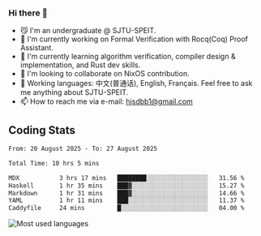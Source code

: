 ### Hi there 👋

<!--
**definfo/definfo** is a ✨ _special_ ✨ repository because its `README.md` (this file) appears on your GitHub profile.

Here are some ideas to get you started:

- 🔭 I’m currently working on ...
- 🌱 I’m currently learning ...
- 👯 I’m looking to collaborate on ...
- 🤔 I’m looking for help with ...
- 💬 Ask me about ...
- 📫 How to reach me: ...
- 😄 Pronouns: ...
- ⚡ Fun fact: ...
-->

- 😼 I'm an undergraduate @ SJTU-SPEIT.
- 🔭 I'm currently working on Formal Verification with Rocq(Coq) Proof Assistant.
- 🌱 I'm currently learning algorithm verification, compiler design & implementation, and Rust dev skills.
- 👯 I'm looking to collaborate on NixOS contribution.
- 💬 Working languages: 中文(普通话), English, Français. Feel free to ask me anything about SJTU-SPEIT.
- 📫 How to reach me via e-mail: hjsdbb1@gmail.com

## Coding Stats

<!--START_SECTION:waka-->

```txt
From: 20 August 2025 - To: 27 August 2025

Total Time: 10 hrs 5 mins

MDX           3 hrs 17 mins   ████████░░░░░░░░░░░░░░░░░   31.56 %
Haskell       1 hr 35 mins    ███▓░░░░░░░░░░░░░░░░░░░░░   15.27 %
Markdown      1 hr 31 mins    ███▓░░░░░░░░░░░░░░░░░░░░░   14.66 %
YAML          1 hr 11 mins    ███░░░░░░░░░░░░░░░░░░░░░░   11.37 %
Caddyfile     24 mins         █░░░░░░░░░░░░░░░░░░░░░░░░   04.00 %
```

<!--END_SECTION:waka-->

![Most used languages](https://github-readme-stats.vercel.app/api/top-langs/?username=definfo&layout=donut&theme=dracula&exclude_repo=xv6-labs-2023)
